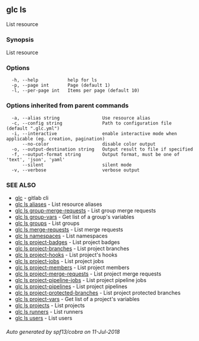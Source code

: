 ## glc ls

List resource

### Synopsis

List resource

### Options

```
  -h, --help           help for ls
  -p, --page int       Page (default 1)
  -l, --per-page int   Items per page (default 10)
```

### Options inherited from parent commands

```
  -a, --alias string                Use resource alias
  -c, --config string               Path to configuration file (default ".glc.yml")
  -i, --interactive                 enable interactive mode when applicable (eg. creation, pagination)
      --no-color                    disable color output
  -o, --output-destination string   Output result to file if specified
  -f, --output-format string        Output format, must be one of 'text', 'json', 'yaml'
      --silent                      silent mode
  -v, --verbose                     verbose output
```

### SEE ALSO

* [glc](glc.md)	 - gitlab cli
* [glc ls aliases](glc_ls_aliases.md)	 - List resource aliases
* [glc ls group-merge-requests](glc_ls_group-merge-requests.md)	 - List group merge requests
* [glc ls group-vars](glc_ls_group-vars.md)	 - Get list of a group's variables
* [glc ls groups](glc_ls_groups.md)	 - List groups
* [glc ls merge-requests](glc_ls_merge-requests.md)	 - List merge requests
* [glc ls namespaces](glc_ls_namespaces.md)	 - List namespaces
* [glc ls project-badges](glc_ls_project-badges.md)	 - List project badges
* [glc ls project-branches](glc_ls_project-branches.md)	 - List project branches
* [glc ls project-hooks](glc_ls_project-hooks.md)	 - List project's hooks
* [glc ls project-jobs](glc_ls_project-jobs.md)	 - List project jobs
* [glc ls project-members](glc_ls_project-members.md)	 - List project members
* [glc ls project-merge-requests](glc_ls_project-merge-requests.md)	 - List project merge requests
* [glc ls project-pipeline-jobs](glc_ls_project-pipeline-jobs.md)	 - List project pipeline jobs
* [glc ls project-pipelines](glc_ls_project-pipelines.md)	 - List project pipelines
* [glc ls project-protected-branches](glc_ls_project-protected-branches.md)	 - List project protected branches
* [glc ls project-vars](glc_ls_project-vars.md)	 - Get list of a project's variables
* [glc ls projects](glc_ls_projects.md)	 - List projects
* [glc ls runners](glc_ls_runners.md)	 - List runners
* [glc ls users](glc_ls_users.md)	 - List users

###### Auto generated by spf13/cobra on 11-Jul-2018
